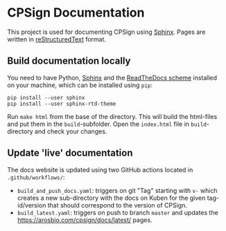 # CPSign Documentation

This project is used for documenting CPSign using [Sphinx](http://www.sphinx-doc.org/en/stable/). Pages are written in [reStructuredText](http://docutils.sourceforge.net/rst.html) format.

## Build documentation locally

You need to have Python, [Sphinx](http://www.sphinx-doc.org/en/stable/) and the [ReadTheDocs scheme](https://github.com/snide/sphinx_rtd_theme) installed on your machine, which can be installed using `pip`: 
```
pip install --user sphinx
pip install --user sphinx-rtd-theme
```
Run `make html` from the base of the directory. This will build the html-files and put them in the `build`-subfolder. Open the `index.html` file in `build`-directory and
check your changes.

## Update 'live' documentation

The docs website is updated using two GitHub actions located in `.github/workflows/`:
- `build_and_push_docs.yaml`: triggers on git "Tag" starting with `v-` which creates a new sub-directory with the docs on Kuben for the given tag-id/version that should correspond to the version of CPSign.
- `build_latest.yaml`: triggers on push to branch `master` and updates the https://arosbio.com/cpsign/docs/latest/ pages.
